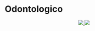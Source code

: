 # Odontologico

<div>
    <div align='center'>
        <a href="https://odontologica.pages.dev" target="_blank" rel="noopener noreferrer">
              <img  src="https://img.shields.io/badge/VER_DEMO-3378FF?style=for-the-badge&logo=vercel&logoColor=%23343B4E"/>
           </a>
       <a href="https://odontologica.onrender.com" target="_blank" rel="noopener noreferrer">
              <img  src="https://img.shields.io/badge/VER_API-3378FF?style=for-the-badge&logo=swagger&logoColor=%23343B4E"/>
          </a>
      </div>
</div>
